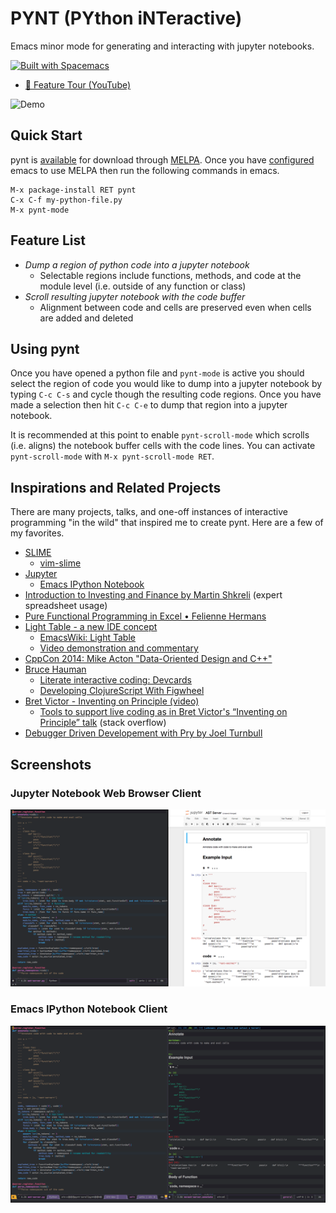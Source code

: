 # PYNT (PYthon iNTeractive)

Emacs minor mode for generating and interacting with jupyter notebooks.

[![Built with Spacemacs](https://cdn.rawgit.com/syl20bnr/spacemacs/442d025779da2f62fc86c2082703697714db6514/assets/spacemacs-badge.svg)](http://spacemacs.org)

- [🎥 Feature Tour (YouTube)](http://www.youtube.com/watch?v=qqJbaoS_sH0 "pynt Demo")

![Demo](/img/demo.gif)

## Quick Start

pynt is [available](https://melpa.org/#/pynt) for download through [MELPA](https://melpa.org/). Once you have [configured](https://melpa.org/#/getting-started) emacs to use MELPA then run the following commands in emacs.

```
M-x package-install RET pynt
C-x C-f my-python-file.py
M-x pynt-mode
```

## Feature List

- *Dump a region of python code into a jupyter notebook*
  - Selectable regions include functions, methods, and code at the module level (i.e. outside of any function or class)
- *Scroll resulting jupyter notebook with the code buffer*
  - Alignment between code and cells are preserved even when cells are added and deleted

## Using pynt

Once you have opened a python file and `pynt-mode` is active you should select the region of code you would like to dump into a jupyter notebook by typing `C-c C-s` and cycle though the resulting code regions. Once you have made a selection then hit `C-c C-e` to dump that region into a jupyter notebook.

It is recommended at this point to enable `pynt-scroll-mode` which scrolls (i.e. aligns) the notebook buffer cells with the code lines. You can activate `pynt-scroll-mode` with `M-x pynt-scroll-mode RET`.

## Inspirations and Related Projects

There are many projects, talks, and one-off instances of interactive programming "in the wild" that inspired me to create pynt. Here are a few of my favorites.

- [SLIME](https://common-lisp.net/project/slime/)
  - [vim-slime](https://github.com/jpalardy/vim-slime)
- [Jupyter](http://jupyter.org/)
  - [Emacs IPython Notebook](http://millejoh.github.io/emacs-ipython-notebook/)
- [Introduction to Investing and Finance by Martin Shkreli](https://www.youtube.com/watch?v=ARrNYyJEnFI&t=1379s)  (expert spreadsheet usage)
- [Pure Functional Programming in Excel • Felienne Hermans](https://www.youtube.com/watch?v=0yKf8TrLUOw)
- [Light Table - a new IDE concept](http://www.chris-granger.com/2012/04/12/light-table-a-new-ide-concept/)
    - [EmacsWiki: Light Table](https://www.emacswiki.org/emacs/LightTable)
    - [Video demonstration and commentary](https://www.youtube.com/watch?v=TgHvRcbYJ-8)
- [CppCon 2014: Mike Acton "Data-Oriented Design and C++"](https://www.youtube.com/watch?v=rX0ItVEVjHc)
- [Bruce Hauman](http://rigsomelight.com/)
    - [Literate interactive coding: Devcards](https://www.youtube.com/watch?v=G7Z_g2fnEDg)
    - [Developing ClojureScript With Figwheel](https://www.youtube.com/watch?v=j-kj2qwJa_E)
- [Bret Victor - Inventing on Principle (video)](https://vimeo.com/36579366)
    - [Tools to support live coding as in Bret Victor's “Inventing on Principle” talk](https://stackoverflow.com/questions/9448215/tools-to-support-live-coding-as-in-bret-victors-inventing-on-principle-talk)  (stack overflow)
- [Debugger Driven Developement with Pry by Joel Turnbull](https://www.youtube.com/watch?v=4hfMUP5iTq8)

## Screenshots

### Jupyter Notebook Web Browser Client

![Browser](/img/browser.png)

### Emacs IPython Notebook Client

![EIN](/img/ein.png)
